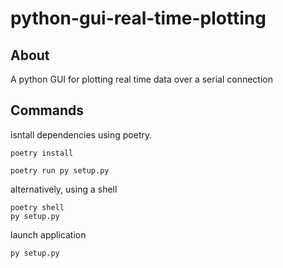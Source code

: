 # python-gui-real-time-plotting

## About
A python GUI for plotting real time data over a serial connection




## Commands

isntall dependencies using poetry.

```
poetry install
```

```
poetry run py setup.py
```

alternatively, using a shell

```
poetry shell
py setup.py
```

launch application

```
py setup.py
```
